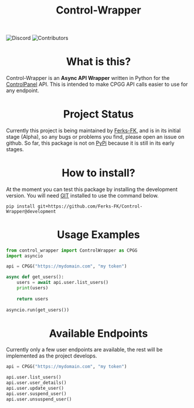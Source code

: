 <h1 align="center"> 
    Control-Wrapper
</h1>
</br>

![Discord](https://img.shields.io/discord/876934115302178876?label=DISCORD&style=for-the-badge)
![Contributors](https://img.shields.io/github/contributors/Ferks-FK/Control-Wrapper?style=for-the-badge)

<h1 align="center">What is this?</h1>

Control-Wrapper is an **Async API Wrapper** written in Python for the [ControlPanel](https://controlpanel.gg) API.
This is intended to make CPGG API calls easier to use for any endpoint.

<h1 align="center">Project Status</h1>

Currently this project is being maintained by [Ferks-FK](https://github.com/Ferks-FK), and is in its initial stage (Alpha), so any bugs or problems you find, please open an issue on github.
So far, this package is not on [PyPi](https://pypi.org) because it is still in its early stages.

<h1 align="center">How to install?</h1>

At the moment you can test this package by installing the development version.
You will need [GIT](https://git-scm.com) installed to use the command below.

```
pip install git+https://github.com/Ferks-FK/Control-Wrapper@development
```

<h1 align="center">Usage Examples</h1>

```py
from control_wrapper import ControlWrapper as CPGG
import asyncio

api = CPGG("https://mydomain.com", "my token")

async def get_users():
    users = await api.user.list_users()
    print(users)
    
    return users
 
asyncio.run(get_users())
```

<h1 align="center">Available Endpoints</h1>

Currently only a few user endpoints are available, the rest will be implemented as the project develops.

```py
api = CPGG("https://mydomain.com", "my token")

api.user.list_users()
api.user.user_details()
api.user.update_user()
api.user.suspend_user()
api.user.unsuspend_user()
```
